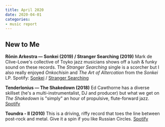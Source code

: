 ```yaml
---
title: April 2020
date: 2020-04-01
categories:
- music report
---
```


## New to Me

**Rōnin Arkestra — Sonkei (2019) / Stranger Searching (2019)**
Mark de Clive-Lowe's collective of Toyko jazz musicians shows off a lush & funky sound on these records. The _Stranger Searching_ single is a scorcher but I also really enjoyed _Onkochisin_ and _The Art of Altercation_ from the _Sonkei_ LP.
Spotify: [Sonkei](https://open.spotify.com/album/4hcREbGmsor4meuYc08I5m?si=rmTAkZHbR1KXDZmlXsUtFQ) / [Stranger Searching](https://open.spotify.com/album/0lQ0Uds7iObcNmZPPs5TGN?si=AOuaKWbOT1m1G-_DBxvhaQ)

**Tenderlonius — The Shakedown (2018)**
Ed Cawthorne has a diverse skillset (he's a multi-instrumentalist, DJ and producer) but what we get on _The Shakedown_ is "simply" an hour of propulsive, flute-forward jazz.
[Spotify](https://open.spotify.com/album/7MreUClNVIul1cGQNPipYU?si=7wISmkzmTEKoFpy4_KjUog)

**Toundra - II (2010)**
This is a driving, riffy record that toes the line between post-rock and metal. Give it a spin if you like Russian Circles.
[Spotify](https://open.spotify.com/album/54LcH6rOpnX8afrvtGvL1h?si=T2ZqIIEJTRqZWdx5NhQqcg)
